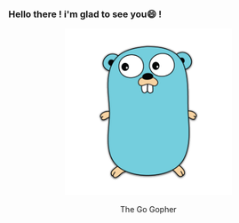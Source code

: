 ### Hello there ! i'm glad to see you😄 !
<!--
**somewheregreeny/somewheregreeny** is a ✨ _special_ ✨ repository because its `README.md` (this file) appears on your GitHub profile.

Here are some ideas to get you started:

- 🔭 I’m currently working on ...
- 🌱 I’m currently learning ...
- 👯 I’m looking to collaborate on ...
- 🤔 I’m looking for help with ...
- 💬 Ask me about ...
- 📫 How to reach me: ...
- 😄 Pronouns: ...
- ⚡ Fun fact: ...
<p align="center">Hi there!</p>
<p align="center">I'm interested in blockchain, backend</p>
-->
<p align="center">
  <img width="300" height="300" src="./golang.png">
</p>
<p align="center">The Go Gopher</p>
